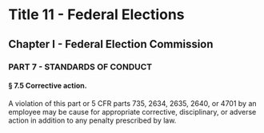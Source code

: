 
# Title 11 - Federal Elections
## Chapter I - Federal Election Commission
### PART 7 - STANDARDS OF CONDUCT
#### § 7.5 Corrective action.

A violation of this part or 5 CFR parts 735, 2634, 2635, 2640, or 4701 by an employee may be cause for appropriate corrective, disciplinary, or adverse action in addition to any penalty prescribed by law.
